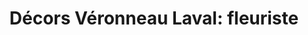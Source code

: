 ---
title: "Décors Véronneau Laval: fleuriste"
url: /laval/decors-veronneau-laval-fleuriste/
shop: florist
---